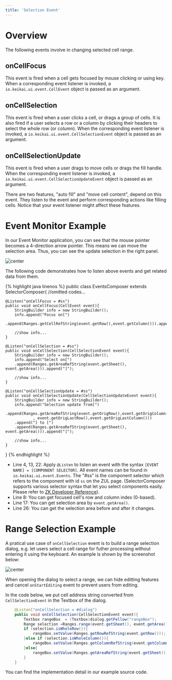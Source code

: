 ```yaml
---
title: 'Selection Event'
---
```


# Overview

The following events involve in changing selected cell range.

## onCellFocus

This event is fired when a cell gets focused by mouse clicking or using
key. When a corresponding event listener is invoked, a `io.keikai.ui.event.CellEvent`
object is passed as an argument.

## onCellSelection

This event is fired when a user clicks a cell, or drags a group of
cells. It is also fired if a user selects a row or a
column by clicking their headers to select the whole row (or
column). When the corresponding event listener is invoked, a `io.keikai.ui.event.CellSelectionEvent`
object is passed as an argument.

## onCellSelectionUpdate

This event is fired when a user drags to move cells or drags the fill
handle. When the corresponding event listener is invoked, a
`io.keikai.ui.event.CellSelectionUpdateEvent` object is passed as an argument.

There are two features, "auto fill" and "move cell content", depend on
this event. They listen to the event and perform corresponding actions like
filling cells. Notice that your event listener might affect these
features.

# Event Monitor Example

In our Event Monitor application, you can see that the mouse pointer becomes
a 4-direction arrow pointer. This means we can move the selection area.
Thus, you can see the update selection in the right panel.

![center]({{site.devref_image_folder}}/events-selection.png)

The following code demonstrates how to listen above events and get
related data from them.

{% highlight java linenos %}
public class EventsComposer extends SelectorComposer<Component>{
    //omitted codes...

    @Listen("onCellFocus = #ss")
    public void onCellFocus(CellEvent event){
        StringBuilder info = new StringBuilder();
        info.append("Focus on[")
        .append(Ranges.getCellRefString(event.getRow(),event.getColumn())).append("]");
        
        //show info...
    }
    
    @Listen("onCellSelection = #ss")
    public void onCellSelection(CellSelectionEvent event){
        StringBuilder info = new StringBuilder();
        info.append("Select on[")
        .append(Ranges.getAreaRefString(event.getSheet(), event.getArea())).append("]");
        
        //show info...
    }
    
    @Listen("onCellSelectionUpdate = #ss")
    public void onCellSelectionUpdate(CellSelectionUpdateEvent event){
        StringBuilder info = new StringBuilder();
        info.append("Selection update from[")
        .append(Ranges.getAreaRefString(event.getOrigRow(),event.getOrigColumn()
                , event.getOrigLastRow(),event.getOrigLastColumn()))
        .append("] to [")
        .append(Ranges.getAreaRefString(event.getSheet(), event.getArea())).append("]");

        //show info...
    }


}
{% endhighlight %}

  - Line 4, 13, 22: Apply `@Listen` to listen an event with the syntax
    `[EVENT NAME] = [COMPONENT SELECTOR]`. All event names can be found
    in `io.keikai.ui.event.Events`. The "\#ss" is the component selector which refers to the component with
    id `ss` on the ZUL page. (SelectorComposer supports various selector
    syntax that let you select components easily. Please refer to [ZK
    Developer Reference](https://www.zkoss.org/wiki/ZK_Developer%27s_Reference/MVC/Controller/Wire_Components)).
  - Line 8: You can get focused cell's row and column index (0-based).
  - Line 17: You can get selection area by `event.getArea()`.
  - Line 26: You can get the selection area before and after it changes.

# Range Selection Example

A pratical use case of `onCellSelection` event is to build a range
selection dialog, e.g. let users select a cell range for futher
processing without entering it using the keyboard. An example is shown by
the screenshot below:

![center]({{site.devref_image_folder}}/Zss-essentials-rangeSelectionDialog.png)

When opening the dialog to select a range, we can hide editting features and
cancel `onStartEditing` event to prevent users from editing.

In the code below, we put cell address string converted from
`CellSelectionEvent` in the Textbox of the dialog.

``` java
    @Listen("onCellSelection = #dialog")
    public void onCellSelection(CellSelectionEvent event){
        Textbox rangeBox  = (Textbox)dialog.getFellow("rangeBox");
        Range selection =Ranges.range(event.getSheet(), event.getArea()); 
        if (selection.isWholeRow()){
            rangeBox.setValue(Ranges.getRowRefString(event.getRow()));
        }else if (selection.isWholeColumn()){
            rangeBox.setValue(Ranges.getColumnRefString(event.getColumn()));
        }else{
            rangeBox.setValue(Ranges.getAreaRefString(event.getSheet(), event.getArea()));
        }
    }
```

You can find the implementation detail in our example source code.

